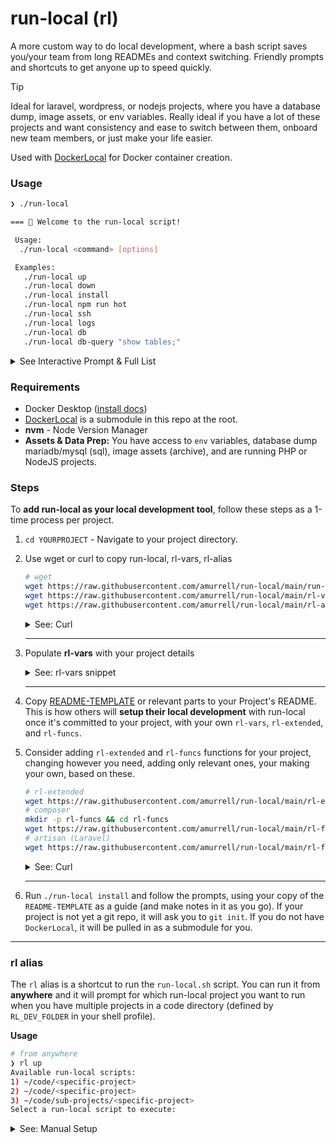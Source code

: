 # run-local (rl)

A more custom way to do local development, where a bash script saves you/your team from long READMEs and context switching. Friendly prompts and shortcuts to get anyone up to speed quickly.

> [!TIP]
> Ideal for laravel, wordpress, or nodejs projects, where you have a database dump, image assets, or env variables. Really ideal if you have a lot of these projects and want consistency and ease to switch between them, onboard new team members, or just make your life easier.

Used with [DockerLocal](https://github.com/amurrell/DockerLocal) for Docker container creation.

### Usage

```bash
❯ ./run-local

=== 🧃 Welcome to the run-local script!

 Usage:
  ./run-local <command> [options]

 Examples:
   ./run-local up
   ./run-local down
   ./run-local install
   ./run-local npm run hot
   ./run-local ssh
   ./run-local logs
   ./run-local db
   ./run-local db-query "show tables;"
```

<details>
   <summary>See Interactive Prompt & Full List</summary>

```bash
❯ ./run-local
# ... same as above, then:
Commands & Interactive Prompt: RL-Extended (Custom) Commands:

  e1) list               · List all available rl sites in RL_DEV_FOLDER
  e2) post-install       · Run post-install commands
  e3) artisan            · Run an Artisan command
  e4) debug-artisan      · Run an Artisan command with Xdebug enabled
  e5) tinker             · Run the Tinker REPL
  e6) debug-tinker       · Run the Tinker REPL with Xdebug enabled

🧐 Is this your first run? Run 10 to install!

  1) up               · Start the site
  2) down             · Stop the site
  3) ssh              · Access site containers default to web
  3a) ssh-mysql           · Access MySQL container
  3b) ssh-mysqlroot       · Access MySQL container as root
  3c) ssh-web             · Access web container
  3d) ssh-webroot         · Access web container as webroot user
  4) logs             · View site logs all logs
  4a) logs-php            · View PHP logs
  4b) logs-access         · View Access (nginx) logs
  4c) logs-error          · View Error (nginx) logs
  4d) logs-xdebug         · View Xdebug logs
  5) db               · Interact with the site database this lists dbs (via ssh-mysql)
  5a) db-query            · Query the database; use single quotes for values
  5b) db-import           · Import an sql file into the database
  5c) db-export           · Export the database with a timestamped filename
  5d) db-remove           · Remove the database and start fresh
  5e) db-list             · List databases - this is same as running: db
  9) npm              · Run npm command; uses nvm install & use first
  10) install         · First-time setup (with optional database import)
  11) dl              · Runs gitsubmodule update (pulls DockerLocal at ref)
  11a) dl-main            · Checkout DockerLocal on main (to update it)
  12) help            · Show this help menu

 Running Project: 🐣 YOUR PROJECT
 Running on Port: 3000
 Using Database: myprojectdb

Enter the number (and letter if applicable) of the command you'd like to execute (enter to quit):
```

</details>

### Requirements

- Docker Desktop ([install docs](https://docs.docker.com/desktop/))
- [DockerLocal](https://github.com/amurrell/DockerLocal) is a submodule in this repo at the root.
- **nvm** - Node Version Manager
- **Assets & Data Prep:** You have access to `env` variables, database dump mariadb/mysql (sql), image assets (archive), and are running PHP or NodeJS projects.

### Steps

To **add run-local as your local development tool**, follow these steps as a 1-time process per project.

1. `cd YOURPROJECT` - Navigate to your project directory.
1. Use wget or curl to copy run-local, rl-vars, rl-alias

   ```bash
   # wget
   wget https://raw.githubusercontent.com/amurrell/run-local/main/run-local && chmod +x run-local
   wget https://raw.githubusercontent.com/amurrell/run-local/main/rl-vars && chmod +x rl-vars
   wget https://raw.githubusercontent.com/amurrell/run-local/main/rl-alias && chmod +x rl-alias
   ```

   <details>
      <summary>See: Curl</summary>

   ```bash
   # curl
   curl -O https://raw.githubusercontent.com/amurrell/run-local/main/run-local && chmod +x run-local
   curl -O https://raw.githubusercontent.com/amurrell/run-local/main/rl-vars && chmod +x rl-vars
   curl -O https://raw.githubusercontent.com/amurrell/run-local/main/rl-alias && chmod +x rl-alias
   ```

   </details>

   ***

1. Populate **rl-vars** with your project details

   <details>
      <summary>See: rl-vars snippet</summary>

   ```bash
   PROJECT_NAME="🐣 YOUR PROJECT"

   # Relevant Use Case: create_default_file function
   DEFAULT_PORT="3000"
   DEFAULT_DB_NAME="myprojectdb"
   DEFAULT_WEB_SERVER_ROOT="/var/www/site/html"
   DEFAULT_PHP_VERSION="8.2"
   DEFAULT_UBUNTU_RELEASE_NAME="jammy"
   DEFAULT_UBUNTU_VERSION="22.04"
   DEFAULT_YAML_VERSION="2.2.3"
   DEFAULT_NVM_VERSION="18.17.1"
   DEFAULT_DB_IMAGE="mariadb:10.6" # can choose mysql or mariadb
   # ... more
   ```

   </details>

   ***

1. Copy [README-TEMPLATE](./README-TEMPLATE.md) or relevant parts to your Project's README. This is how others will **setup their local development** with run-local once it's committed to your project, with your own `rl-vars`, `rl-extended`, and `rl-funcs`.

1. Consider adding `rl-extended` and `rl-funcs` functions for your project, changing however you need, adding only relevant ones, your making your own, based on these.

   ```bash
   # rl-extended
   wget https://raw.githubusercontent.com/amurrell/run-local/main/rl-extended && chmod +x rl-extended
   # composer
   mkdir -p rl-funcs && cd rl-funcs
   wget https://raw.githubusercontent.com/amurrell/run-local/main/rl-funcs/rl-composer && chmod +x rl-composer
   # artisan (Laravel)
   wget https://raw.githubusercontent.com/amurrell/run-local/main/rl-funcs/rl-artisan && chmod +x rl-artisan
   ```

   <details>
      <summary>See: Curl</summary>

   ```bash
   # rl-extended
   curl -O https://raw.githubusercontent.com/amurrell/run-local/main/rl-extended && chmod +x rl-extended
   # composer
   mkdir -p rl-funcs && cd rl-funcs
   curl -O https://raw.githubusercontent.com/amurrell/run-local/main/rl-funcs/rl-composer && chmod +x rl-composer
   # artisan (Laravel)
   curl -O https://raw.githubusercontent.com/amurrell/run-local/main/rl-funcs/rl-artisan && chmod +x rl-artisan
   ```

   </details>

   ***

1. Run `./run-local install` and follow the prompts, using your copy of the `README-TEMPLATE` as a guide (and make notes in it as you go). If your project is not yet a git repo, it will ask you to `git init`. If you do not have `DockerLocal`, it will be pulled in as a submodule for you.

---

### rl alias

The `rl` alias is a shortcut to run the `run-local.sh` script. You can run it from **anywhere** and it will prompt for which run-local project you want to run when you have multiple projects in a code directory (defined by `RL_DEV_FOLDER` in your shell profile).

**Usage**

```bash
# from anywhere
❯ rl up
Available run-local scripts:
1) ~/code/<specific-project>
2) ~/code/<specific-project>
3) ~/code/sub-projects/<specific-project>
Select a run-local script to execute:
```

<details>
   <summary>See: Manual Setup</summary>

If you already have an **rl-alias**, you can skip this step.

```bash
❯ alias rl
rl=rl
```

If you do not have it in your shell profile (eg. `~/.zshrc`), you can add it manually.

**Update Values** for `DEV_FOLDER` (above your project) and `SHELL_PROFILE`, **Change Directory** to project root, where `rl-alias` is located, and then paste in your terminal all at once:

```bash
# Update these values
DEV_FOLDER=${HOME}/code
SHELL_PROFILE=${HOME}/.zshrc

ln -s rl-alias "$DEV_FOLDER/rl-alias"
echo "# Run Local Alias" >> "$SHELL_PROFILE"
echo "RL_DEV_FOLDER=${DEV_FOLDER}" >> "$SHELL_PROFILE"
echo "source $DEV_FOLDER/rl-alias" >> "$SHELL_PROFILE"
source "$SHELL_PROFILE"
```

</details>
